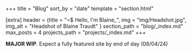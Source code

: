 +++
title = "Blog"
sort_by = "date"
template = "section.html"

[extra]
header = {title = "~$ Hello, I'm Blaine_", img = "img/Headshot.jpg", img_alt = "Headshot of Blaine Traudt" }
section_path = "blog/_index.md"
max_posts = 4
projects_path = "projects/_index.md"
+++
<p><strong>MAJOR WIP</strong>. Expect a fully featured site by end of day (08/04/24)</p>
<a hidden rel="me" href="https://infosec.exchange/@blaine">Mastodon</a>